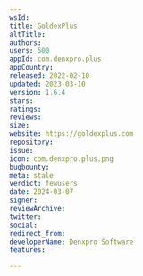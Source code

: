 ```yaml
---
wsId: 
title: GoldexPlus
altTitle: 
authors: 
users: 500
appId: com.denxpro.plus
appCountry: 
released: 2022-02-10
updated: 2023-03-10
version: 1.6.4
stars: 
ratings: 
reviews: 
size: 
website: https://goldexplus.com
repository: 
issue: 
icon: com.denxpro.plus.png
bugbounty: 
meta: stale
verdict: fewusers
date: 2024-03-07
signer: 
reviewArchive: 
twitter: 
social: 
redirect_from: 
developerName: Denxpro Software
features: 

---
```



